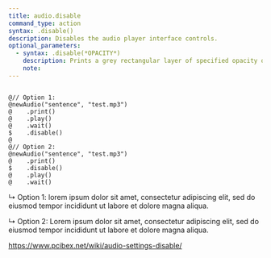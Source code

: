 ```yaml
---
title: audio.disable
command_type: action
syntax: .disable()
description: Disables the audio player interface controls.
optional_parameters:
  - syntax: .disable(*OPACITY*)
    description: Prints a grey rectangular layer of specified opacity onto the audio player interface. 
    note: 
---
```


<pre><code class="language-diff-javascript diff-highlight">
@// Option 1:
@newAudio("sentence", "test.mp3")
@    .print()
@    .play()
@    .wait()
$    .disable()
@
@// Option 2:
@newAudio("sentence", "test.mp3")
@    .print()
$    .disable()
@    .play()
@    .wait()
</code></pre>

↳ Option 1: lorem ipsum dolor sit amet, consectetur adipiscing elit,
sed do eiusmod tempor incididunt ut labore et dolore magna aliqua.

↳ Option 2: Lorem ipsum dolor sit amet, consectetur adipiscing elit,
sed do eiusmod tempor incididunt ut labore et dolore magna aliqua.

<https://www.pcibex.net/wiki/audio-settings-disable/>
